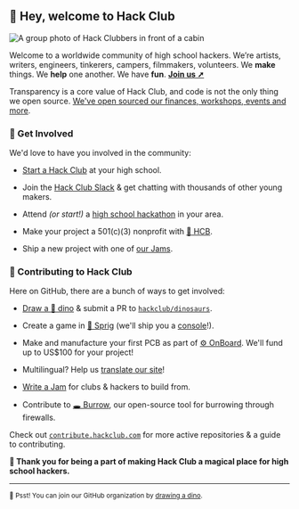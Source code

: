 ## :wave: Hey, welcome to Hack Club 

![A group photo of Hack Clubbers in front of a cabin](https://cloud-asjjo40ek-hack-club-bot.vercel.app/0image__1_.jpg)

Welcome to a worldwide community of high school hackers. We’re artists, writers, engineers, tinkerers, campers, filmmakers, volunteers. We **make** things. We **help** one another. We have **fun**. **[Join us ➚](https://hackclub.com/slack)**

Transparency is a core value of Hack Club, and code is not the only thing we open source. [We've open sourced our finances, workshops, events and more](https://hackclub.com/opensource).

<!---

### 🚢 Our Philosophy

We believe **we're out our best when we're making**

--->

### 🌈 Get Involved

We'd love to have you involved in the community:

- [Start a Hack Club](https://hackclub.com/clubs/) at your high school.

- Join the [Hack Club Slack](https://hackclub.com/slack) & get chatting with thousands of other young makers.

- Attend _(or start!)_ a [high school hackathon](https://hackclub.com/hackathons) in your area.

- Make your project a 501(c)(3) nonprofit with [🏦 HCB](https://hackclub.com/bank).

- Ship a new project with one of [our Jams](https://jams.hackclub.com).

### 🦦 Contributing to Hack Club

Here on GitHub, there are a bunch of ways to get involved:

- [Draw a 🦕 dino](https://hack.af/draw-dino) & submit a PR to [`hackclub/dinosaurs`](https://github.com/hackclub/dinosaurs).

- Create a game in [🍃 Sprig](https://sprig.hackclub.com) (we'll ship you a [console](https://github.com/hackclub/sprig-hardware)!).

- Make and manufacture your first PCB
 as part of [⚙️ OnBoard](https://hackclub.com/onboard). We'll fund up to US$100 for your project!

- Multilingual? Help us [translate our site](https://github.com/hackclub/global/issues/15)!

- [Write a Jam](https://github.com/hackclub/jams#i-want-to-make-a-jam) for clubs & hackers to build from.

- Contribute to [🕳️ Burrow](https://github.com/hackclub/burrow), our open-source tool for burrowing through firewalls.


Check out [`contribute.hackclub.com`](https://contribute.hackclub.com) for more active repositories & a guide to contributing. 

**💖 Thank you for being a part of making Hack Club a magical place for high school hackers.** 

---
 
<sub>🤫 Psst! You can join our GitHub organization by [drawing a dino](https://hack.af/draw-dino).</sub>
